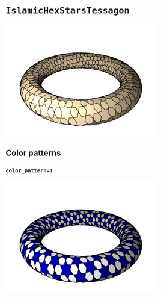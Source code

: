 # `IslamicHexStarsTessagon`

![IslamicHexStarsTessagon](images/islamic_hex_stars_tessagon.png)

## Color patterns

### `color_pattern=1`

![IslamicHexStarsTessagon color pattern 1](images/islamic_hex_stars_tessagon_color1.png)
